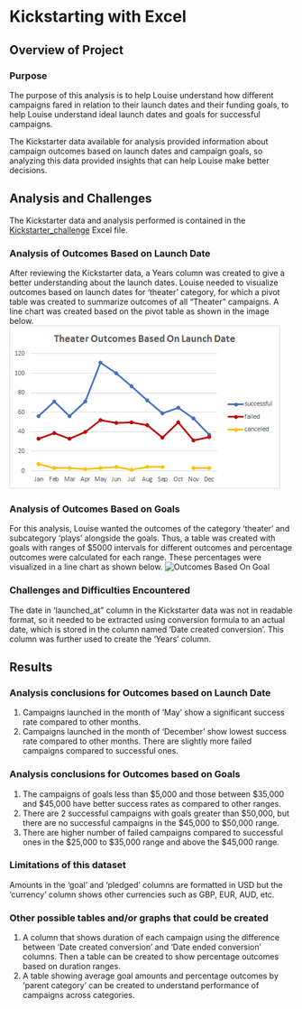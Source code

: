 # **Kickstarting with Excel**

## Overview of Project
### Purpose
The purpose of this analysis is to help Louise understand how different campaigns fared in relation to their launch dates and their funding goals, to help Louise understand ideal launch dates and goals for successful campaigns.

The Kickstarter data available for analysis provided information about campaign outcomes based on launch dates and campaign goals, so analyzing this data provided insights that can help Louise make better decisions.

## Analysis and Challenges

The Kickstarter data and analysis performed is contained in the [Kickstarter_challenge](https://github.com/manasidek/kickstarter-analysis/blob/main/Kickstarter_challenge.zip) Excel file.

### Analysis of Outcomes Based on Launch Date
After reviewing the Kickstarter data, a Years column was created to give a better understanding about the launch dates. Louise needed to visualize outcomes based on launch dates for ‘theater’ category, for which a pivot table was created to summarize outcomes of all “Theater” campaigns. A line chart was created based on the pivot table as shown in the image below.
![Theater Outcomes Based On Launch Date](https://github.com/manasidek/kickstarter-analysis/blob/main/resources/Theater_Outcomes_vs_Launch.png)

### Analysis of Outcomes Based on Goals
For this analysis, Louise wanted the outcomes of the category ‘theater’ and subcategory ‘plays’ alongside the goals. Thus, a table was created with goals with ranges of $5000 intervals for different outcomes and percentage outcomes were calculated for each range. These percentages were visualized in a line chart as shown below.
![Outcomes Based On Goal]()

### Challenges and Difficulties Encountered
The date in ‘launched_at” column in the Kickstarter data was not in readable format, so it needed to be extracted using conversion formula to an actual date, which is stored in the column named ‘Date created conversion’. This column was further used to create the ‘Years’ column.

## Results

### Analysis conclusions for Outcomes based on Launch Date

1. Campaigns launched in the month of ‘May’ show a significant success rate compared to other months.
2. Campaigns launched in the month of ‘December’ show lowest success rate compared to other months. There are slightly more failed campaigns compared to successful ones.

### Analysis conclusions for Outcomes based on Goals
1. The campaigns of goals less than $5,000 and those between $35,000 and $45,000 have better success rates as compared to other ranges.
2. There are 2 successful campaigns with goals greater than $50,000, but there are no successful campaigns in the $45,000 to $50,000 range.
3. There are higher number of failed campaigns compared to successful ones in the $25,000 to $35,000 range and above the $45,000 range.

### Limitations of this dataset
Amounts in the ‘goal’ and ‘pledged’ columns are formatted in USD but the ‘currency’ column shows other currencies such as GBP, EUR, AUD, etc.

### Other possible tables and/or graphs that could be created
1. A column that shows duration of each campaign using the difference between ‘Date created conversion’ and ‘Date ended conversion’ columns. Then a table can be created to show percentage outcomes based on duration ranges.
2. A table showing average goal amounts and percentage outcomes by ‘parent category’ can be created to understand performance of campaigns across categories.
